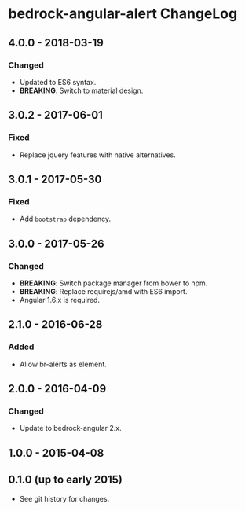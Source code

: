 # bedrock-angular-alert ChangeLog

## 4.0.0 - 2018-03-19

### Changed
- Updated to ES6 syntax.
- **BREAKING**: Switch to material design.

## 3.0.2 - 2017-06-01

### Fixed
- Replace jquery features with native alternatives.

## 3.0.1 - 2017-05-30

### Fixed
- Add `bootstrap` dependency.

## 3.0.0 - 2017-05-26

### Changed
- **BREAKING**: Switch package manager from bower to npm.
- **BREAKING**: Replace requirejs/amd with ES6 import.
- Angular 1.6.x is required.

## 2.1.0 - 2016-06-28

### Added
- Allow br-alerts as element.

## 2.0.0 - 2016-04-09

### Changed
- Update to bedrock-angular 2.x.

## 1.0.0 - 2015-04-08

## 0.1.0 (up to early 2015)

- See git history for changes.
